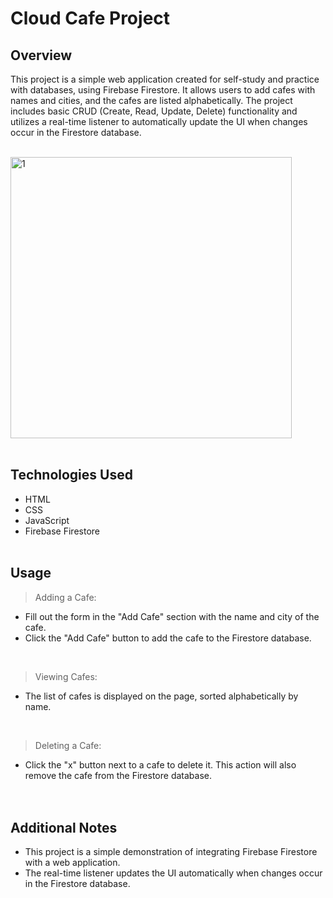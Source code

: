 # Cloud Cafe Project
## Overview
This project is a simple web application created for self-study and practice with databases, using Firebase Firestore. It allows users to add cafes with names and cities, and the cafes are listed alphabetically. The project includes basic CRUD (Create, Read, Update, Delete) functionality and utilizes a real-time listener to automatically update the UI when changes occur in the Firestore database.

<br>
<img width="450" alt="1" src="https://github.com/Imasha-Senadheera/Cloud-Cafe/assets/121493197/0eab83f9-916f-449a-98f5-f43014eb6fe4" >
<br>  <br> 



## Technologies Used
* HTML
* CSS
* JavaScript
* Firebase Firestore
<br> <br>

## Usage
> Adding a Cafe:
- Fill out the form in the "Add Cafe" section with the name and city of the cafe.
- Click the "Add Cafe" button to add the cafe to the Firestore database.
<br>

> Viewing Cafes:
* The list of cafes is displayed on the page, sorted alphabetically by name.
<br>

> Deleting a Cafe:
* Click the "x" button next to a cafe to delete it. This action will also remove the cafe from the Firestore database.
<br> <br>  <br> 

## Additional Notes
* This project is a simple demonstration of integrating Firebase Firestore with a web application.
* The real-time listener updates the UI automatically when changes occur in the Firestore database.
